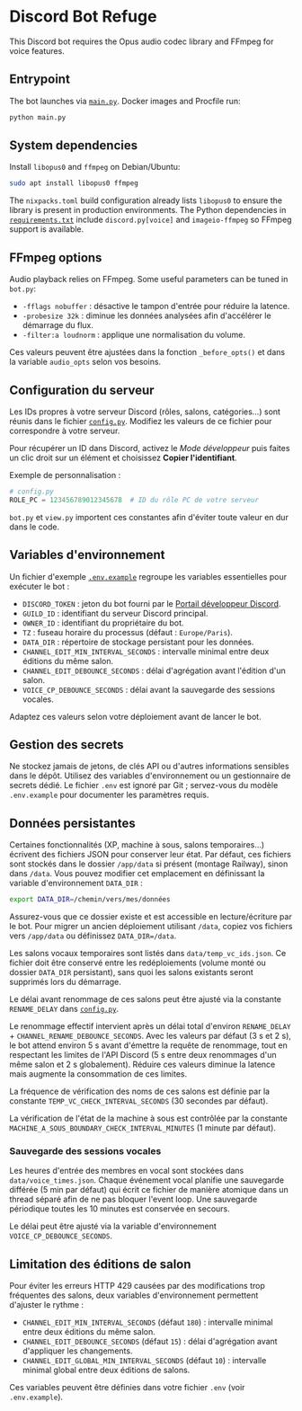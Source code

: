 # Discord Bot Refuge

This Discord bot requires the Opus audio codec library and FFmpeg for voice features.

## Entrypoint

The bot launches via [`main.py`](./main.py). Docker images and Procfile run:

```bash
python main.py
```

## System dependencies

Install `libopus0` and `ffmpeg` on Debian/Ubuntu:

```bash
sudo apt install libopus0 ffmpeg
```

The `nixpacks.toml` build configuration already lists `libopus0` to ensure the library is present in production environments.  The Python dependencies in [`requirements.txt`](./requirements.txt) include `discord.py[voice]` and `imageio-ffmpeg` so FFmpeg support is available.

## FFmpeg options

Audio playback relies on FFmpeg. Some useful parameters can be tuned in
`bot.py`:

- `-fflags nobuffer` : désactive le tampon d'entrée pour réduire la latence.
- `-probesize 32k` : diminue les données analysées afin d'accélérer le démarrage du flux.
- `-filter:a loudnorm` : applique une normalisation du volume.

Ces valeurs peuvent être ajustées dans la fonction `_before_opts()` et dans
la variable `audio_opts` selon vos besoins.

## Configuration du serveur

Les IDs propres à votre serveur Discord (rôles, salons, catégories…) sont
réunis dans le fichier [`config.py`](./config.py).
Modifiez les valeurs de ce fichier pour correspondre à votre serveur.

Pour récupérer un ID dans Discord, activez le *Mode développeur* puis
faites un clic droit sur un élément et choisissez **Copier l'identifiant**.

Exemple de personnalisation :

```python
# config.py
ROLE_PC = 123456789012345678  # ID du rôle PC de votre serveur
```

`bot.py` et `view.py` importent ces constantes afin d'éviter toute valeur
en dur dans le code.

## Variables d'environnement

Un fichier d'exemple [`.env.example`](./.env.example) regroupe les variables
essentielles pour exécuter le bot :

- `DISCORD_TOKEN` : jeton du bot fourni par le [Portail développeur Discord](https://discord.com/developers/applications).
- `GUILD_ID` : identifiant du serveur Discord principal.
- `OWNER_ID` : identifiant du propriétaire du bot.
- `TZ` : fuseau horaire du processus (défaut : `Europe/Paris`).
- `DATA_DIR` : répertoire de stockage persistant pour les données.
- `CHANNEL_EDIT_MIN_INTERVAL_SECONDS` : intervalle minimal entre deux éditions du même salon.
- `CHANNEL_EDIT_DEBOUNCE_SECONDS` : délai d'agrégation avant l'édition d'un salon.
- `VOICE_CP_DEBOUNCE_SECONDS` : délai avant la sauvegarde des sessions vocales.

Adaptez ces valeurs selon votre déploiement avant de lancer le bot.

## Gestion des secrets

Ne stockez jamais de jetons, de clés API ou d'autres informations sensibles dans le dépôt. Utilisez des variables d'environnement ou un gestionnaire de secrets dédié. Le fichier `.env` est ignoré par Git ; servez-vous du modèle `.env.example` pour documenter les paramètres requis.

## Données persistantes

Certaines fonctionnalités (XP, machine à sous, salons temporaires…) écrivent des
fichiers JSON pour conserver leur état. Par défaut, ces fichiers sont stockés
dans le dossier `/app/data` si présent (montage Railway), sinon dans `/data`.
Vous pouvez modifier cet emplacement en définissant la variable
d'environnement `DATA_DIR` :

```bash
export DATA_DIR=/chemin/vers/mes/données
```

Assurez-vous que ce dossier existe et est accessible en lecture/écriture par
le bot. Pour migrer un ancien déploiement utilisant `/data`, copiez vos fichiers
vers `/app/data` ou définissez `DATA_DIR=/data`.

Les salons vocaux temporaires sont listés dans `data/temp_vc_ids.json`. Ce
fichier doit être conservé entre les redéploiements (volume monté ou dossier
`DATA_DIR` persistant), sans quoi les salons existants seront supprimés lors du
démarrage.

Le délai avant renommage de ces salons peut être ajusté via la constante
`RENAME_DELAY` dans [`config.py`](./config.py).

Le renommage effectif intervient après un délai total d'environ
`RENAME_DELAY` + `CHANNEL_RENAME_DEBOUNCE_SECONDS`. Avec les valeurs par
défaut (3 s et 2 s), le bot attend environ 5 s avant d'émettre la
requête de renommage, tout en respectant les limites de l'API Discord
(5 s entre deux renommages d'un même salon et 2 s globalement).
Réduire ces valeurs diminue la latence mais augmente la consommation de
ces limites.

La fréquence de vérification des noms de ces salons est définie par la constante
`TEMP_VC_CHECK_INTERVAL_SECONDS` (30 secondes par défaut).

La vérification de l'état de la machine à sous est contrôlée par la constante
`MACHINE_A_SOUS_BOUNDARY_CHECK_INTERVAL_MINUTES` (1 minute par défaut).

### Sauvegarde des sessions vocales

Les heures d'entrée des membres en vocal sont stockées dans
`data/voice_times.json`. Chaque événement vocal planifie une sauvegarde
différée (5 min par défaut) qui écrit ce fichier de manière atomique dans un
thread séparé afin de ne pas bloquer l'event loop. Une sauvegarde
périodique toutes les 10 minutes est conservée en secours.

Le délai peut être ajusté via la variable d'environnement
`VOICE_CP_DEBOUNCE_SECONDS`.

## Limitation des éditions de salon

Pour éviter les erreurs HTTP 429 causées par des modifications trop fréquentes
des salons, deux variables d'environnement permettent d'ajuster le rythme :

- `CHANNEL_EDIT_MIN_INTERVAL_SECONDS` (défaut `180`) : intervalle minimal entre
  deux éditions du même salon.
- `CHANNEL_EDIT_DEBOUNCE_SECONDS` (défaut `15`) : délai d'agrégation avant
  d'appliquer les changements.
- `CHANNEL_EDIT_GLOBAL_MIN_INTERVAL_SECONDS` (défaut `10`) : intervalle minimal
  global entre deux éditions de salons.

Ces variables peuvent être définies dans votre fichier `.env` (voir
`.env.example`).
